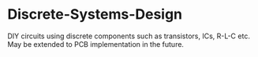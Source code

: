 # Discrete-Systems-Design
DIY circuits using discrete components such as transistors, ICs, R-L-C etc. May be extended to PCB implementation in the future.
